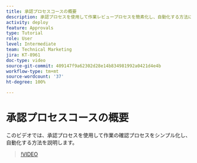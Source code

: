 ```yaml
---
title: 承認プロセスコースの概要
description: 承認プロセスを使用して作業レビュープロセスを簡素化し、自動化する方法について説明します。
activity: deploy
feature: Approvals
type: Tutorial
role: User
level: Intermediate
team: Technical Marketing
jira: KT-8961
doc-type: video
source-git-commit: 409147f9a62302d28e14b834981992a0421d4e4b
workflow-type: tm+mt
source-wordcount: '37'
ht-degree: 100%

---
```


# 承認プロセスコースの概要

このビデオでは、承認プロセスを使用して作業の確認プロセスをシンプル化し、自動化する方法を説明します。

>[!VIDEO](https://video.tv.adobe.com/v/335224/?quality=12&learn=on)
